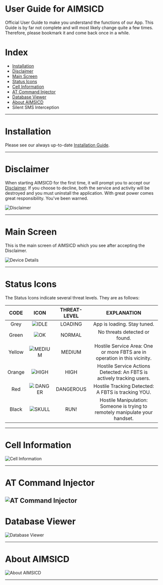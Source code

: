 # User Guide for AIMSICD

Official User Guide to make you understand the functions of our App. This Guide is by far not complete and will most likely change quite a few times. Therefore, please bookmark it and come back once in a while.

# Index

* [Installation](https://github.com/SecUpwN/Android-IMSI-Catcher-Detector/wiki/User-Guide#installation)
* [Disclaimer](https://github.com/SecUpwN/Android-IMSI-Catcher-Detector/wiki/User-Guide#disclaimer)
* [Main Screen](https://github.com/SecUpwN/Android-IMSI-Catcher-Detector/wiki/User-Guide#main-screen)
* [Status Icons](https://github.com/SecUpwN/Android-IMSI-Catcher-Detector/wiki/User-Guide#status-icons)
* [Cell Information](https://github.com/SecUpwN/Android-IMSI-Catcher-Detector/wiki/User-Guide#cell-information)
* [AT Command Injector](https://github.com/SecUpwN/Android-IMSI-Catcher-Detector/wiki/User-Guide#at-command-injector)
* [Database Viewer](https://github.com/SecUpwN/Android-IMSI-Catcher-Detector/wiki/User-Guide#database-viewer)
* [About AIMSICD](https://github.com/SecUpwN/Android-IMSI-Catcher-Detector/wiki/User-Guide#about-aimsicd)
* Silent SMS Interception

---

# Installation

Please see our always up-to-date [Installation Guide](https://github.com/SecUpwN/Android-IMSI-Catcher-Detector/wiki/How-to-install-the-AIMSICD).

---

# Disclaimer

When starting AIMSICD for the first time, it will prompt you to accept our [Disclaimer](https://github.com/SecUpwN/Android-IMSI-Catcher-Detector/blob/master/DISCLAIMER). If you choose to decline, both the service and activity will be destroyed and you must uninstall the application. With great power comes great responsibility. You've been warned.

![Disclaimer](https://raw.githubusercontent.com/SecUpwN/Android-IMSI-Catcher-Detector/master/SCREENSHOTS/Disclaimer.png)

---

# Main Screen

This is the main screen of AIMSICD which you see after accepting the Disclaimer.

![Device Details](https://raw.githubusercontent.com/SecUpwN/Android-IMSI-Catcher-Detector/master/SCREENSHOTS/Device_Details.png)

---

# Status Icons

The Status Icons indicate several threat levels. They are as follows:

|  CODE  | ICON | THREAT-LEVEL |           EXPLANATION          |
|:------:|:----:|:------------:|:------------------------------:|
| Grey   | ![IDLE](https://raw.githubusercontent.com/SecUpwN/Android-IMSI-Catcher-Detector/master/app/src/main/res/drawable-hdpi/sense_idle.png)     | LOADING      | App is loading. Stay tuned.    |
| Green  | ![OK](https://raw.githubusercontent.com/SecUpwN/Android-IMSI-Catcher-Detector/master/app/src/main/res/drawable-hdpi/sense_ok.png)     | NORMAL       | No threats detected or found.   |
| Yellow | ![MEDIUM](https://raw.githubusercontent.com/SecUpwN/Android-IMSI-Catcher-Detector/master/app/src/main/res/drawable-hdpi/sense_medium.png)     | MEDIUM       | Hostile Service Area: One or more FBTS are in operation in this vicinity.                               |
| Orange | ![HIGH](https://raw.githubusercontent.com/SecUpwN/Android-IMSI-Catcher-Detector/master/app/src/main/res/drawable-hdpi/sense_high.png)     | HIGH         | Hostile Service Actions Detected: An FBTS is actively tracking users.                               |
| Red    | ![DANGER](https://raw.githubusercontent.com/SecUpwN/Android-IMSI-Catcher-Detector/master/app/src/main/res/drawable-hdpi/sense_danger.png)     | DANGEROUS    | Hostile Tracking Detected: A FBTS is tracking YOU.                               |
| Black  | ![SKULL](https://raw.githubusercontent.com/SecUpwN/Android-IMSI-Catcher-Detector/master/app/src/main/res/drawable-hdpi/sense_skull.png)     | RUN!         | Hostile Manipulation: Someone is trying to remotely manipulate your handset. |

---

# Cell Information

![Cell Information](https://raw.githubusercontent.com/SecUpwN/Android-IMSI-Catcher-Detector/master/SCREENSHOTS/Cell_Information.png)

---

# AT Command Injector

![AT Command Injector](https://raw.githubusercontent.com/SecUpwN/Android-IMSI-Catcher-Detector/master/SCREENSHOTS/AT-Command-Injector.png)
---

# Database Viewer

![Database Viewer](https://raw.githubusercontent.com/SecUpwN/Android-IMSI-Catcher-Detector/master/SCREENSHOTS/Database_Viewer.png)

---

# About AIMSICD

![About AIMSICD](https://raw.githubusercontent.com/SecUpwN/Android-IMSI-Catcher-Detector/master/SCREENSHOTS/About_AIMSICD.png)

---